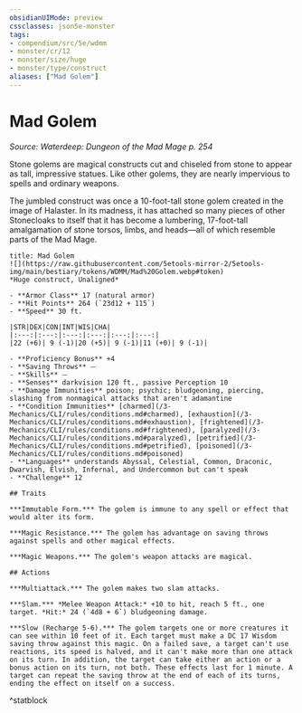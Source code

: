 ```yaml
---
obsidianUIMode: preview
cssclasses: json5e-monster
tags:
- compendium/src/5e/wdmm
- monster/cr/12
- monster/size/huge
- monster/type/construct
aliases: ["Mad Golem"]
---
```

# Mad Golem
*Source: Waterdeep: Dungeon of the Mad Mage p. 254*  

Stone golems are magical constructs cut and chiseled from stone to appear as tall, impressive statues. Like other golems, they are nearly impervious to spells and ordinary weapons.

The jumbled construct was once a 10-foot-tall stone golem created in the image of Halaster. In its madness, it has attached so many pieces of other Stonecloaks to itself that it has become a lumbering, 17-foot-tall amalgamation of stone torsos, limbs, and heads—all of which resemble parts of the Mad Mage.


```ad-statblock
title: Mad Golem
![](https://raw.githubusercontent.com/5etools-mirror-2/5etools-img/main/bestiary/tokens/WDMM/Mad%20Golem.webp#token)
*Huge construct, Unaligned*

- **Armor Class** 17 (natural armor)
- **Hit Points** 264 (`23d12 + 115`) 
- **Speed** 30 ft.

|STR|DEX|CON|INT|WIS|CHA|
|:---:|:---:|:---:|:---:|:---:|:---:|
|22 (+6)| 9 (-1)|20 (+5)| 9 (-1)|11 (+0)| 9 (-1)|

- **Proficiency Bonus** +4
- **Saving Throws** ⏤
- **Skills** ⏤
- **Senses** darkvision 120 ft., passive Perception 10
- **Damage Immunities** poison; psychic; bludgeoning, piercing, slashing from nonmagical attacks that aren't adamantine
- **Condition Immunities** [charmed](/3-Mechanics/CLI/rules/conditions.md#charmed), [exhaustion](/3-Mechanics/CLI/rules/conditions.md#exhaustion), [frightened](/3-Mechanics/CLI/rules/conditions.md#frightened), [paralyzed](/3-Mechanics/CLI/rules/conditions.md#paralyzed), [petrified](/3-Mechanics/CLI/rules/conditions.md#petrified), [poisoned](/3-Mechanics/CLI/rules/conditions.md#poisoned)
- **Languages** understands Abyssal, Celestial, Common, Draconic, Dwarvish, Elvish, Infernal, and Undercommon but can't speak
- **Challenge** 12

## Traits

***Immutable Form.*** The golem is immune to any spell or effect that would alter its form.

***Magic Resistance.*** The golem has advantage on saving throws against spells and other magical effects.

***Magic Weapons.*** The golem's weapon attacks are magical.

## Actions

***Multiattack.*** The golem makes two slam attacks.

***Slam.*** *Melee Weapon Attack:* +10 to hit, reach 5 ft., one target. *Hit:* 24 (`4d8 + 6`) bludgeoning damage.

***Slow (Recharge 5-6).*** The golem targets one or more creatures it can see within 10 feet of it. Each target must make a DC 17 Wisdom saving throw against this magic. On a failed save, a target can't use reactions, its speed is halved, and it can't make more than one attack on its turn. In addition, the target can take either an action or a bonus action on its turn, not both. These effects last for 1 minute. A target can repeat the saving throw at the end of each of its turns, ending the effect on itself on a success.
```
^statblock